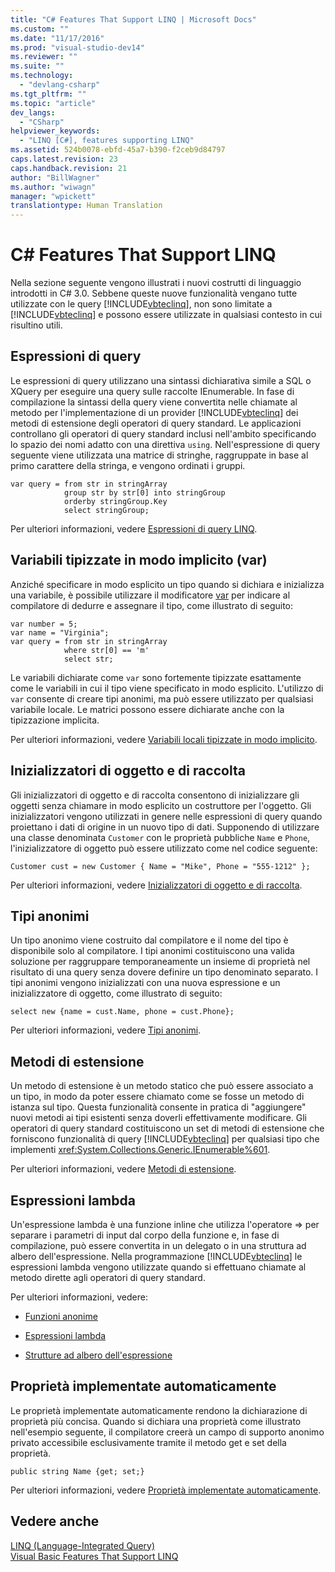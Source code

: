 ```yaml
---
title: "C# Features That Support LINQ | Microsoft Docs"
ms.custom: ""
ms.date: "11/17/2016"
ms.prod: "visual-studio-dev14"
ms.reviewer: ""
ms.suite: ""
ms.technology: 
  - "devlang-csharp"
ms.tgt_pltfrm: ""
ms.topic: "article"
dev_langs: 
  - "CSharp"
helpviewer_keywords: 
  - "LINQ [C#], features supporting LINQ"
ms.assetid: 524b0078-ebfd-45a7-b390-f2ceb9d84797
caps.latest.revision: 23
caps.handback.revision: 21
author: "BillWagner"
ms.author: "wiwagn"
manager: "wpickett"
translationtype: Human Translation
---
```

# C# Features That Support LINQ
Nella sezione seguente vengono illustrati i nuovi costrutti di linguaggio introdotti in C\# 3.0.  Sebbene queste nuove funzionalità vengano tutte utilizzate con le query [!INCLUDE[vbteclinq](../../../../csharp/includes/vbteclinq_md.md)], non sono limitate a [!INCLUDE[vbteclinq](../../../../csharp/includes/vbteclinq_md.md)] e possono essere utilizzate in qualsiasi contesto in cui risultino utili.  
  
## Espressioni di query  
 Le espressioni di query utilizzano una sintassi dichiarativa simile a SQL o XQuery per eseguire una query sulle raccolte IEnumerable.  In fase di compilazione la sintassi della query viene convertita nelle chiamate al metodo per l'implementazione di un provider [!INCLUDE[vbteclinq](../../../../csharp/includes/vbteclinq_md.md)] dei metodi di estensione degli operatori di query standard.  Le applicazioni controllano gli operatori di query standard inclusi nell'ambito specificando lo spazio dei nomi adatto con una direttiva `using`.  Nell'espressione di query seguente viene utilizzata una matrice di stringhe, raggruppate in base al primo carattere della stringa, e vengono ordinati i gruppi.  
  
```  
var query = from str in stringArray  
            group str by str[0] into stringGroup  
            orderby stringGroup.Key  
            select stringGroup;  
```  
  
 Per ulteriori informazioni, vedere [Espressioni di query LINQ](../../../../csharp/programming-guide/linq-query-expressions/index.md).  
  
## Variabili tipizzate in modo implicito \(var\)  
 Anziché specificare in modo esplicito un tipo quando si dichiara e inizializza una variabile, è possibile utilizzare il modificatore [var](../../../../csharp/language-reference/keywords/var.md) per indicare al compilatore di dedurre e assegnare il tipo, come illustrato di seguito:  
  
```  
var number = 5;  
var name = "Virginia";  
var query = from str in stringArray  
            where str[0] == 'm'  
            select str;  
```  
  
 Le variabili dichiarate come `var` sono fortemente tipizzate esattamente come le variabili in cui il tipo viene specificato in modo esplicito.  L'utilizzo di `var` consente di creare tipi anonimi, ma può essere utilizzato per qualsiasi variabile locale.  Le matrici possono essere dichiarate anche con la tipizzazione implicita.  
  
 Per ulteriori informazioni, vedere [Variabili locali tipizzate in modo implicito](../../../../csharp/programming-guide/classes-and-structs/implicitly-typed-local-variables.md).  
  
## Inizializzatori di oggetto e di raccolta  
 Gli inizializzatori di oggetto e di raccolta consentono di inizializzare gli oggetti senza chiamare in modo esplicito un costruttore per l'oggetto.  Gli inizializzatori vengono utilizzati in genere nelle espressioni di query quando proiettano i dati di origine in un nuovo tipo di dati.  Supponendo di utilizzare una classe denominata `Customer` con le proprietà pubbliche `Name` e `Phone`, l'inizializzatore di oggetto può essere utilizzato come nel codice seguente:  
  
```  
Customer cust = new Customer { Name = "Mike", Phone = "555-1212" };  
```  
  
 Per ulteriori informazioni, vedere [Inizializzatori di oggetto e di raccolta](../../../../csharp/programming-guide/classes-and-structs/object-and-collection-initializers.md).  
  
## Tipi anonimi  
 Un tipo anonimo viene costruito dal compilatore e il nome del tipo è disponibile solo al compilatore.  I tipi anonimi costituiscono una valida soluzione per raggruppare temporaneamente un insieme di proprietà nel risultato di una query senza dovere definire un tipo denominato separato.  I tipi anonimi vengono inizializzati con una nuova espressione e un inizializzatore di oggetto, come illustrato di seguito:  
  
```  
select new {name = cust.Name, phone = cust.Phone};  
```  
  
 Per ulteriori informazioni, vedere [Tipi anonimi](../../../../csharp/programming-guide/classes-and-structs/anonymous-types.md).  
  
## Metodi di estensione  
 Un metodo di estensione è un metodo statico che può essere associato a un tipo, in modo da poter essere chiamato come se fosse un metodo di istanza sul tipo.  Questa funzionalità consente in pratica di "aggiungere" nuovi metodi ai tipi esistenti senza doverli effettivamente modificare.  Gli operatori di query standard costituiscono un set di metodi di estensione che forniscono funzionalità di query [!INCLUDE[vbteclinq](../../../../csharp/includes/vbteclinq_md.md)] per qualsiasi tipo che implementi <xref:System.Collections.Generic.IEnumerable%601>.  
  
 Per ulteriori informazioni, vedere [Metodi di estensione](../../../../csharp/programming-guide/classes-and-structs/extension-methods.md).  
  
## Espressioni lambda  
 Un'espressione lambda è una funzione inline che utilizza l'operatore \=\> per separare i parametri di input dal corpo della funzione e, in fase di compilazione, può essere convertita in un delegato o in una struttura ad albero dell'espressione.  Nella programmazione [!INCLUDE[vbteclinq](../../../../csharp/includes/vbteclinq_md.md)] le espressioni lambda vengono utilizzate quando si effettuano chiamate al metodo dirette agli operatori di query standard.  
  
 Per ulteriori informazioni, vedere:  
  
-   [Funzioni anonime](../../../../csharp/programming-guide/statements-expressions-operators/anonymous-functions.md)  
  
-   [Espressioni lambda](../../../../csharp/programming-guide/statements-expressions-operators/lambda-expressions.md)  
  
-   [Strutture ad albero dell'espressione](../Topic/Expression%20Trees%20\(C%23%20and%20Visual%20Basic\).md)  
  
## Proprietà implementate automaticamente  
 Le proprietà implementate automaticamente rendono la dichiarazione di proprietà più concisa.  Quando si dichiara una proprietà come illustrato nell'esempio seguente, il compilatore creerà un campo di supporto anonimo privato accessibile esclusivamente tramite il metodo get e set della proprietà.  
  
```  
public string Name {get; set;}  
```  
  
 Per ulteriori informazioni, vedere [Proprietà implementate automaticamente](../../../../csharp/programming-guide/classes-and-structs/auto-implemented-properties.md).  
  
## Vedere anche  
 [LINQ \(Language\-Integrated Query\)](../Topic/LINQ%20\(Language-Integrated%20Query\).md)   
 [Visual Basic Features That Support LINQ](../../../../visual-basic/programming-guide/concepts/linq/features-that-support-linq.md)